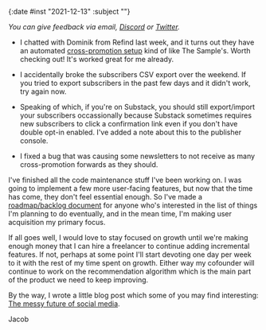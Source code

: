 {:date #inst "2021-12-13" :subject ""}

*You can give feedback via email, [Discord](https://discord.gg/xAumsfVyRd) or [Twitter](https://twitter.com/the_sample_umm).*

 - I chatted with Dominik from Refind last week, and it turns out they have an automated [cross-promotion setup](https://refind.com/cross-promo) kind of like The Sample's. Worth checking out! It's worked great for me already.

 - I accidentally broke the subscribers CSV export over the weekend. If you tried to export subscribers in the past few days and it didn't work, try again now.

 - Speaking of which, if you're on Substack, you should still export/import your subscribers occassionally because Substack sometimes requires new subscribers to click a confirmation link even if you don't have double opt-in enabled. I've added a note about this to the publisher console.

 - I fixed a bug that was causing some newsletters to not receive as many cross-promotion forwards as they should.

I've finished all the code maintenance stuff I've been working on. I was going to implement a few more user-facing features, but now that the time has come, they don't feel essential enough. So I've made a [roadmap/backlog document](https://docs.google.com/document/d/1N6db1c8SUPa2a6wrjwn8fs53cN9CcadmRjO3E5ubvds/edit?usp=sharing) for anyone who's interested in the list of things I'm planning to do eventually, and in the mean time, I'm making user acquisition my primary focus.

If all goes well, I would love to stay focused on growth until we're making enough money that I can hire a freelancer to continue adding incremental features. If not, perhaps at some point I'll start devoting one day per week to it with the rest of my time spent on growth. Either way my cofounder will continue to work on the recommendation algorithm which is the main part of the product we need to keep improving.

By the way, I wrote a little blog post which some of you may find interesting: [The messy future of social media](https://jacobobryant.com/p/messy-future-social-media/).

Jacob
